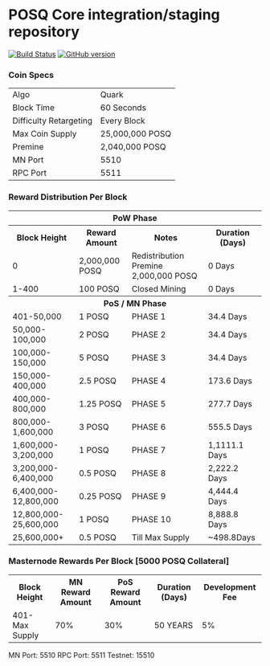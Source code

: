 POSQ Core integration/staging repository
=====================================

[![Build Status](https://travis-ci.org/sicXnull/posq.svg?branch=master)](https://travis-ci.org/sicXnull/posq) [![GitHub version](https://badge.fury.io/gh/sicXnull%2Fposq.svg)](https://badge.fury.io/gh/sicXnull%2Fposq)

### Coin Specs

<table>
<tr><td>Algo</td><td>Quark</td></tr>
<tr><td>Block Time</td><td>60 Seconds</td></tr>
<tr><td>Difficulty Retargeting</td><td>Every Block</td></tr>
<tr><td>Max Coin Supply </td><td>25,000,000 POSQ</td></tr>
<tr><td>Premine</td><td>2,040,000 POSQ</td></tr>
<tr><td>MN Port</td><td>5510</td></tr>
<tr><td>RPC Port</td><td>5511</td></tr>
</table>


### Reward Distribution Per Block

<table>
<th colspan=4>PoW Phase</th>
<tr><th>Block Height</th><th>Reward Amount</th><th>Notes</th><th>Duration (Days)</th></tr>
<tr><td>0</td><td>2,000,000 POSQ</td><td>Redistribution Premine 2,000,000 POSQ</td><td>0 Days</td></tr>
<tr><td>1-400</td><td>100 POSQ</td><td rowspan=1>Closed Mining</td><td>0 Days</td></tr>
<tr><th colspan=4>PoS / MN Phase</th></tr>
<tr><td>401-50,000</td><td>1 POSQ</td><td rowspan=1>PHASE 1</td><td>34.4 Days</td></tr>
<tr><td>50,000-100,000</td><td>2 POSQ</td><td rowspan=1>PHASE 2</td><td>34.4 Days</td></tr>
<tr><td>100,000-150,000</td><td>5 POSQ</td><td rowspan=1>PHASE 3 </td><td>34.4 Days</td></tr>
<tr><td>150,000-400,000</td><td>2.5 POSQ</td><td rowspan=1>PHASE 4 </td><td>173.6 Days</td></tr>
<tr><td>400,000-800,000</td><td>1.25 POSQ</td><td rowspan=1>PHASE 5 </td><td>277.7 Days</td></tr>
<tr><td>800,000-1,600,000</td><td>3 POSQ</td><td rowspan=1>PHASE 6 </td><td>555.5 Days</td></tr>
<tr><td>1,600,000-3,200,000</td><td>1 POSQ</td><td rowspan=1>PHASE 7 </td><td>1,1111.1 Days</td></tr>
<tr><td>3,200,000-6,400,000</td><td>0.5 POSQ</td><td rowspan=1>PHASE 8 </td><td>2,222.2 Days</td></tr>
<tr><td>6,400,000-12,800,000</td><td>0.25 POSQ</td><td rowspan=1>PHASE 9 </td><td>4,444.4 Days</td></tr>
<tr><td>12,800,000-25,600,000</td><td>1 POSQ</td><td rowspan=1>PHASE 10 </td><td>8,888.8 Days</td></tr>
<tr><td>25,600,000+</td><td>0.5 POSQ</td><td rowspan=1>Till Max Supply</td><td>~498.8Days</td></tr>
</table>


### Masternode Rewards Per Block [5000 POSQ Collateral]

<table>
<tr><th>Block Height</th><th>MN Reward Amount</th><th>PoS Reward Amount</th><th>Duration (Days)</th><th>Development Fee</th></tr>
<tr><td>401-Max Supply</td><td>70%</td><td>30%</td><td>50 YEARS</td><td>5%</td></tr>

</table>

MN Port: 5510
RPC Port: 5511
Testnet: 15510
